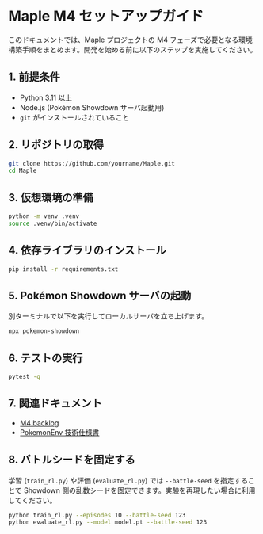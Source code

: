 # Maple M4 セットアップガイド

このドキュメントでは、Maple プロジェクトの M4 フェーズで必要となる環境構築手順をまとめます。開発を始める前に以下のステップを実施してください。

## 1. 前提条件

- Python 3.11 以上
- Node.js (Pokémon Showdown サーバ起動用)
- `git` がインストールされていること

## 2. リポジトリの取得

```bash
git clone https://github.com/yourname/Maple.git
cd Maple
```

## 3. 仮想環境の準備

```bash
python -m venv .venv
source .venv/bin/activate
```

## 4. 依存ライブラリのインストール

```bash
pip install -r requirements.txt
```

## 5. Pokémon Showdown サーバの起動

別ターミナルで以下を実行してローカルサーバを立ち上げます。

```bash
npx pokemon-showdown
```

## 6. テストの実行

```bash
pytest -q
```

## 7. 関連ドキュメント

- [M4 backlog](AI-design/M4/M4_backlog.md)
- [PokemonEnv 技術仕様書](AI-design/PokemonEnv_Specification.md)

## 8. バトルシードを固定する

学習 (`train_rl.py`) や評価 (`evaluate_rl.py`) では `--battle-seed` を指定することで
Showdown 側の乱数シードを固定できます。実験を再現したい場合に利用してください。

```bash
python train_rl.py --episodes 10 --battle-seed 123
python evaluate_rl.py --model model.pt --battle-seed 123
```
